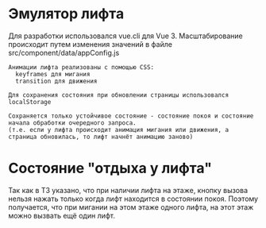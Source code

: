 # Эмулятор лифта

Для разработки использовался vue.cli для Vue 3. 
Масштабирование происходит путем изменения значений в файле src/component/data/appConfig.js
```
Анимации лифта реализованы с помощью CSS:
  keyframes для мигания
  transition для движения
```

```
Для сохранения состояния при обновлении страницы использовался localStorage

Сохраняется только устойчивое состояние - состояние покоя и состояние начала обработки очередного запроса.
(т.е. если у лифта происходит анимация мигания или движения, а страница обновилась, то лифт начнёт анимацию заново)
 ```
# Состояние "отдыха у лифта"

Так как в ТЗ указано, что при наличии лифта на этаже, кнопку вызова нельзя нажать только когда лифт находится в состоянии покоя.
Поэтому получается, что при мигании на этом этаже одного лифта, на этот этаж можно вызвать ещё один лифт.



 
